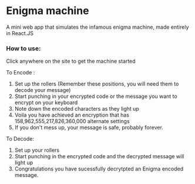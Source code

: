 # Enigma machine

A mini web app that simulates the infamous enigma machine, made entirely in React.JS

### How to use:

Click anywhere on the site to get the machine started

To Encode : 
1) Set up the rollers (Remember these positions, you will need them to decode your message)
2) Start punching in your encrypted code or the message you want to encrypt on your keyboard
3) Note down the encoded characters as they light up
4) Voila you have achieved an encryption that has 158,962,555,217,826,360,000 alternate settings
5) If you don't mess up, your message is safe, probably forever.

To Decode:
1) Set up your rollers
2) Start punching in the encrypted code and the decrypted message will light up
3) Congratulations you have sucessfully decrytpted an Enigma encoded message.


